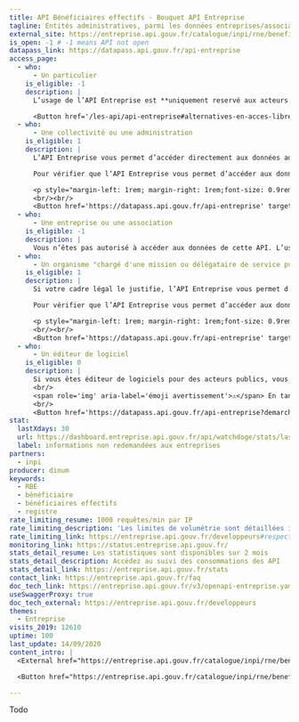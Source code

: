 ```yaml
---
title: API Bénéficiaires effectifs - Bouquet API Entreprise
tagline: Entités administratives, parmi les données entreprises/associations distribuées par le bouquet API Entreprise, récupérez la liste des bénéficiaires effectifs d'une unité légale inscrite au RNE fournie par l'Inpi.
external_site: https://entreprise.api.gouv.fr/catalogue/inpi/rne/beneficiaires_effectifs
is_open: -1 # -1 means API not open
datapass_link: https://datapass.api.gouv.fr/api-entreprise
access_page:
  - who:
      - Un particulier
    is_eligible: -1
    description: |
      L’usage de l’API Entreprise est **uniquement reservé aux acteurs publics** : les administrations, les collectivités, leurs opérateurs, les acteurs de santé, etc.

      <Button href='/les-api/api-entreprise#alternatives-en-acces-libre' >Consulter les alternatives</Button>
  - who:
      - Une collectivité ou une administration
    is_eligible: 1
    description: |
      L’API Entreprise vous permet d’accéder directement aux données administratives des entreprises et des associations pour faciliter leurs démarches (demandes d’aides, marchés publics, ...) dont les données des bénéficiaires effectifs issues de l'Inpi.

      Pour vérifier que l’API Entreprise vous permet d’accéder aux données dont vous avez besoin, consultez nos différents <External href="https://entreprise.api.gouv.fr/cas_usages">cas d'usages</External> (marchés publics, aides et subventions, portail GRU ...) et le <External href="https://entreprise.api.gouv.fr/catalogue">catalogue des API</External>.

      <p style="margin-left: 1rem; margin-right: 1rem;font-size: 0.9rem; line-height: 1.5rem;">Conformément aux dispositions de <External href="https://www.legifrance.gouv.fr/affichCodeArticle.do?cidTexte=LEGITEXT000031366350&idArticle=LEGIARTI000031367412&dateTexte=&categorieLien=cid">l'article L114-8 du Code des relations entre le public et l'administration</External> vous ne pourrez accéder qu'aux seules informations ou données strictement nécessaires pour traiter une démarche de l'entreprise ou association concernée.</p>
      <br/><br/>
      <Button href='https://datapass.api.gouv.fr/api-entreprise' target='_blank' rel="noreferrer noopener">Déposer une demande</Button>
  - who:
      - Une entreprise ou une association
    is_eligible: -1
    description: |
      Vous n’êtes pas autorisé à accéder aux données de cette API. L’usage de l’API Entreprise est uniquement reservé aux acteurs publics : les administrations, les collectivités, leurs opérateurs, les acteurs de santé, etc.
  - who:
      - Un organisme "chargé d'une mission ou délégataire de service public" (statut spécifique)
    is_eligible: 1
    description: |
      Si votre cadre légal le justifie, l’API Entreprise vous permet d’accéder directement aux données administratives des entreprises et des associations pour faciliter leurs démarches  (demandes d’aides, marchés publics, ...) dont les données des bénéficiaires effectifs issues de l'Inpi.

      Pour vérifier que l’API Entreprise vous permet d’accéder aux données dont vous avez besoin, consultez nos différents <External href="https://entreprise.api.gouv.fr/cas_usages">cas d'usages</External> (marchés publics, aides et subventions, portail GRU ...) et le <External href="https://entreprise.api.gouv.fr/catalogue">catalogue des API</External>.

      <p style="margin-left: 1rem; margin-right: 1rem;font-size: 0.9rem; line-height: 1.5rem;">Conformément aux dispositions de <External href="https://www.legifrance.gouv.fr/affichCodeArticle.do?cidTexte=LEGITEXT000031366350&idArticle=LEGIARTI000031367412&dateTexte=&categorieLien=cid">l'article L114-8 du Code des relations entre le public et l'administration</External> vous ne pourrez accéder qu'aux seules informations ou données strictement nécessaires pour traiter une démarche de l'entreprise ou association concernée.</p>
      <br/><br/>
      <Button href='https://datapass.api.gouv.fr/api-entreprise' target='_blank' rel="noreferrer noopener">Déposer une demande</Button>
  - who:
      - Un éditeur de logiciel
    is_eligible: 0
    description: |
      Si vous êtes éditeur de logiciels pour des acteurs publics, vous êtes éligible pour mettre à disposition de vos utilisateurs l’API Entreprise 👍
      <br/>
      <span role='img' aria-label='émoji avertissement'>⚠️</span> En tant que prestataire technique d’une entité administrative, vous pourrez être destinataire des informations techniques permettant l’usage de l’API mais en aucun cas des données elles-même.
      <br/>
      <Button href='https://datapass.api.gouv.fr/api-entreprise?demarche=editeur' alt>Déposer une demande pour intégrer l'API Entreprise</Button>
stat:
  lastXdays: 30
  url: https://dashboard.entreprise.api.gouv.fr/api/watchdoge/stats/last_30_days_usage
  label: informations non redemandées aux entreprises
partners:
  - inpi
producer: dinum
keywords:
  - RBE
  - bénéficiaire
  - bénéficiaires effectifs
  - registre
rate_limiting_resume: 1000 requêtes/min par IP
rate_limiting_description: 'Les limites de volumétrie sont détaillées ici :'
rate_limiting_link: https://entreprise.api.gouv.fr/developpeurs#respecter-la-volum%C3%A9trie
monitoring_link: https://status.entreprise.api.gouv.fr/
stats_detail_resume: Les statistiques sont disponibles sur 2 mois
stats_detail_description: Accédez au suivi des consommations des API
stats_detail_link: https://entreprise.api.gouv.fr/stats
contact_link: https://entreprise.api.gouv.fr/faq
doc_tech_link: https://entreprise.api.gouv.fr/v3/openapi-entreprise.yaml
useSwaggerProxy: true
doc_tech_external: https://entreprise.api.gouv.fr/developpeurs
themes:
  - Entreprise
visits_2019: 12610
uptime: 100
last_update: 14/09/2020
content_intro: |
  <External href="https://entreprise.api.gouv.fr/catalogue/inpi/rne/beneficiaires_effectifs">L'API bénéficiaires effectifs du bouquet API Entreprise</External> permet aux entités administratives d'accéder à la liste des bénéficiaires effectifs d'une unité légale inscrite au répertoire national des entreprises (RNE).

  <Button href="https://entreprise.api.gouv.fr/catalogue/inpi/rne/beneficiaires_effectifs">Consulter l'API RBE du bouquet API Entreprise</Button>

---
```

Todo
